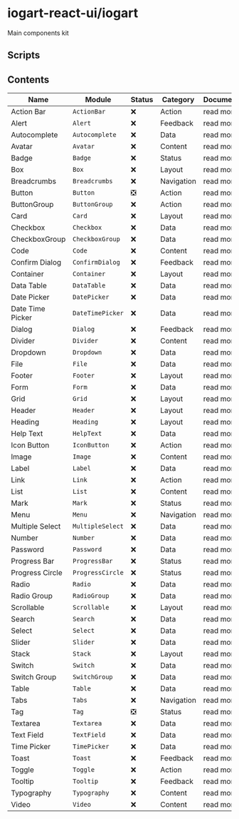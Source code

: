 # iogart-react-ui/iogart

Main components kit

## Scripts

## Contents
Name | Module | Status | Category | Documentation
--- | --- | --- | --- | ---
Action Bar | `ActionBar` | ❌ | Action | read more
Alert | `Alert` | ❌ | Feedback | read more
Autocomplete | `Autocomplete` | ❌ | Data | read more
Avatar | `Avatar` | ❌ | Content | read more
Badge | `Badge` | ❌ | Status | read more
Box | `Box` | ❌ | Layout | read more
Breadcrumbs | `Breadcrumbs` | ❌ | Navigation | read more
Button | `Button` | ❎ | Action | read more
ButtonGroup | `ButtonGroup` | ❌ | Action | read more
Card | `Card` | ❌ | Layout | read more
Checkbox | `Checkbox` | ❌ | Data | read more
CheckboxGroup | `CheckboxGroup` | ❌ | Data | read more
Code | `Code` | ❌ | Content | read more
Confirm Dialog | `ConfirmDialog` | ❌ | Feedback | read more
Container | `Container` | ❌ | Layout | read more
Data Table | `DataTable` | ❌ | Data | read more
Date Picker | `DatePicker` | ❌ | Data | read more
Date Time Picker | `DateTimePicker` | ❌ | Data | read more
Dialog | `Dialog` | ❌ | Feedback | read more
Divider | `Divider` | ❌ | Content | read more
Dropdown | `Dropdown` | ❌ | Data | read more
File | `File` | ❌ | Data | read more
Footer | `Footer` | ❌ | Layout | read more
Form | `Form` | ❌ | Data | read more
Grid | `Grid` | ❌ | Layout | read more
Header | `Header` | ❌ | Layout | read more
Heading | `Heading` | ❌ | Layout | read more
Help Text| `HelpText` | ❌ | Data | read more
Icon Button | `IconButton` | ❌ | Action | read more
Image | `Image` | ❌ | Content | read more
Label | `Label` | ❌ | Data | read more
Link | `Link` | ❌ | Action | read more
List | `List` | ❌ | Content | read more
Mark | `Mark` | ❌ | Status | read more
Menu | `Menu` | ❌ | Navigation | read more
Multiple Select | `MultipleSelect` | ❌ | Data | read more
Number | `Number` | ❌ | Data | read more
Password | `Password` | ❌ | Data | read more
Progress Bar | `ProgressBar` | ❌ | Status | read more
Progress Circle | `ProgressCircle` | ❌ | Status | read more
Radio | `Radio` | ❌ | Data | read more
Radio Group | `RadioGroup` | ❌ | Data | read more
Scrollable | `Scrollable` | ❌ | Layout | read more
Search | `Search` | ❌ | Data | read more
Select | `Select` | ❌ | Data | read more
Slider | `Slider` | ❌ | Data | read more
Stack | `Stack` | ❌ | Layout | read more
Switch | `Switch` | ❌ | Data | read more
Switch Group | `SwitchGroup` | ❌ | Data | read more
Table | `Table` | ❌ | Data | read more
Tabs | `Tabs` | ❌ | Navigation | read more
Tag | `Tag` | ❎ | Status | read more
Textarea | `Textarea` | ❌ | Data | read more
Text Field | `TextField` | ❌ | Data | read more
Time Picker | `TimePicker` | ❌ | Data | read more
Toast | `Toast` | ❌ | Feedback | read more
Toggle | `Toggle` | ❌ | Action | read more
Tooltip | `Tooltip` | ❌ | Feedback | read more
Typography | `Typography` | ❌ | Content | read more
Video | `Video` | ❌ | Content | read more




